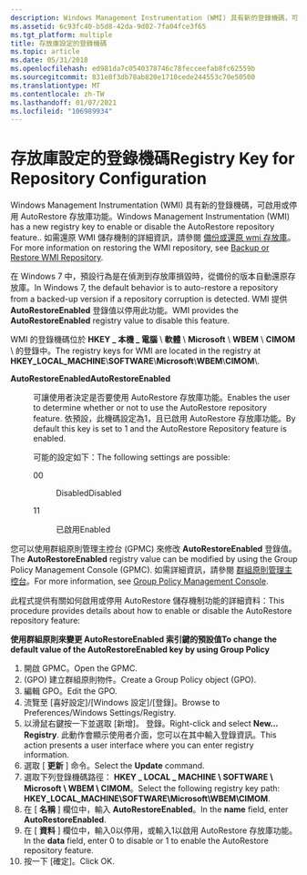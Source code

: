 ```yaml
---
description: Windows Management Instrumentation (WMI) 具有新的登錄機碼，可啟用或停用 AutoRestore 存放庫功能。
ms.assetid: 6c93fc40-b5d8-42da-9d02-7fa04fce3f65
ms.tgt_platform: multiple
title: 存放庫設定的登錄機碼
ms.topic: article
ms.date: 05/31/2018
ms.openlocfilehash: ed981da7c0540378746c78fecceefab8fc62559b
ms.sourcegitcommit: 831e8f3db78ab820e1710cede244553c70e50500
ms.translationtype: MT
ms.contentlocale: zh-TW
ms.lasthandoff: 01/07/2021
ms.locfileid: "106989934"
---
```

# <a name="registry-key-for-repository-configuration"></a><span data-ttu-id="c5f2a-103">存放庫設定的登錄機碼</span><span class="sxs-lookup"><span data-stu-id="c5f2a-103">Registry Key for Repository Configuration</span></span>

<span data-ttu-id="c5f2a-104">Windows Management Instrumentation (WMI) 具有新的登錄機碼，可啟用或停用 AutoRestore 存放庫功能。</span><span class="sxs-lookup"><span data-stu-id="c5f2a-104">Windows Management Instrumentation (WMI) has a new registry key to enable or disable the AutoRestore repository feature..</span></span> <span data-ttu-id="c5f2a-105">如需還原 WMI 儲存機制的詳細資訊，請參閱 [備份或還原 wmi 存放庫](/previous-versions/windows/it-pro/windows-server-2008-R2-and-2008/cc731460(v=ws.11))。</span><span class="sxs-lookup"><span data-stu-id="c5f2a-105">For more information on restoring the WMI repository, see [Backup or Restore WMI Repository](/previous-versions/windows/it-pro/windows-server-2008-R2-and-2008/cc731460(v=ws.11)).</span></span>

<span data-ttu-id="c5f2a-106">在 Windows 7 中，預設行為是在偵測到存放庫損毀時，從備份的版本自動還原存放庫。</span><span class="sxs-lookup"><span data-stu-id="c5f2a-106">In Windows 7, the default behavior is to auto-restore a repository from a backed-up version if a repository corruption is detected.</span></span> <span data-ttu-id="c5f2a-107">WMI 提供 **AutoRestoreEnabled** 登錄值以停用此功能。</span><span class="sxs-lookup"><span data-stu-id="c5f2a-107">WMI provides the **AutoRestoreEnabled** registry value to disable this feature.</span></span>

<span data-ttu-id="c5f2a-108">WMI 的登錄機碼位於 **HKEY \_ 本機 \_ 電腦** \\ **軟體** \\ **Microsoft** \\ **WBEM** \\ **CIMOM** \\ 的登錄中。</span><span class="sxs-lookup"><span data-stu-id="c5f2a-108">The registry keys for WMI are located in the registry at **HKEY\_LOCAL\_MACHINE**\\**SOFTWARE**\\**Microsoft**\\**WBEM**\\**CIMOM**\\.</span></span>

<dl> <dt>

<span data-ttu-id="c5f2a-109"><span id="AutoRestoreEnabled"></span><span id="autorestoreenabled"></span><span id="AUTORESTOREENABLED"></span>**AutoRestoreEnabled**</span><span class="sxs-lookup"><span data-stu-id="c5f2a-109"><span id="AutoRestoreEnabled"></span><span id="autorestoreenabled"></span><span id="AUTORESTOREENABLED"></span>**AutoRestoreEnabled**</span></span>
</dt> <dd>

<span data-ttu-id="c5f2a-110">可讓使用者決定是否要使用 AutoRestore 存放庫功能。</span><span class="sxs-lookup"><span data-stu-id="c5f2a-110">Enables the user to determine whether or not to use the AutoRestore repository feature.</span></span> <span data-ttu-id="c5f2a-111">依預設，此機碼設定為1，且已啟用 AutoRestore 存放庫功能。</span><span class="sxs-lookup"><span data-stu-id="c5f2a-111">By default this key is set to 1 and the AutoRestore Repository feature is enabled.</span></span>

<span data-ttu-id="c5f2a-112">可能的設定如下：</span><span class="sxs-lookup"><span data-stu-id="c5f2a-112">The following settings are possible:</span></span>

<dl> <dt>

<span data-ttu-id="c5f2a-113"><span id="0"></span>0</span><span class="sxs-lookup"><span data-stu-id="c5f2a-113"><span id="0"></span>0</span></span>
</dt> <dd>

<span data-ttu-id="c5f2a-114">Disabled</span><span class="sxs-lookup"><span data-stu-id="c5f2a-114">Disabled</span></span>

</dd> <dt>

<span data-ttu-id="c5f2a-115"><span id="1"></span>1</span><span class="sxs-lookup"><span data-stu-id="c5f2a-115"><span id="1"></span>1</span></span>
</dt> <dd>

<span data-ttu-id="c5f2a-116">已啟用</span><span class="sxs-lookup"><span data-stu-id="c5f2a-116">Enabled</span></span>

</dd> </dl> </dd> </dl>

<span data-ttu-id="c5f2a-117">您可以使用群組原則管理主控台 (GPMC) 來修改 **AutoRestoreEnabled** 登錄值。</span><span class="sxs-lookup"><span data-stu-id="c5f2a-117">The **AutoRestoreEnabled** registry value can be modified by using the Group Policy Management Console (GPMC).</span></span> <span data-ttu-id="c5f2a-118">如需詳細資訊，請參閱 [群組原則管理主控台](/previous-versions/windows/desktop/gpmc/group-policy-management-console-portal)。</span><span class="sxs-lookup"><span data-stu-id="c5f2a-118">For more information, see [Group Policy Management Console](/previous-versions/windows/desktop/gpmc/group-policy-management-console-portal).</span></span>

<span data-ttu-id="c5f2a-119">此程式提供有關如何啟用或停用 AutoRestore 儲存機制功能的詳細資料：</span><span class="sxs-lookup"><span data-stu-id="c5f2a-119">This procedure provides details about how to enable or disable the AutoRestore repository feature:</span></span>

<span data-ttu-id="c5f2a-120">**使用群組原則來變更 **AutoRestoreEnabled** 索引鍵的預設值**</span><span class="sxs-lookup"><span data-stu-id="c5f2a-120">**To change the default value of the **AutoRestoreEnabled** key by using Group Policy**</span></span>

1.  <span data-ttu-id="c5f2a-121">開啟 GPMC。</span><span class="sxs-lookup"><span data-stu-id="c5f2a-121">Open the GPMC.</span></span>
2.  <span data-ttu-id="c5f2a-122"> (GPO) 建立群組原則物件。</span><span class="sxs-lookup"><span data-stu-id="c5f2a-122">Create a Group Policy object (GPO).</span></span>
3.  <span data-ttu-id="c5f2a-123">編輯 GPO。</span><span class="sxs-lookup"><span data-stu-id="c5f2a-123">Edit the GPO.</span></span>
4.  <span data-ttu-id="c5f2a-124">流覽至 [喜好設定]/[Windows 設定]/[登錄]。</span><span class="sxs-lookup"><span data-stu-id="c5f2a-124">Browse to Preferences/Windows Settings/Registry.</span></span>
5.  <span data-ttu-id="c5f2a-125">以滑鼠右鍵按一下並選取 [新增]。 登錄。</span><span class="sxs-lookup"><span data-stu-id="c5f2a-125">Right-click and select **New... Registry**.</span></span> <span data-ttu-id="c5f2a-126">此動作會顯示使用者介面，您可以在其中輸入登錄資訊。</span><span class="sxs-lookup"><span data-stu-id="c5f2a-126">This action presents a user interface where you can enter registry information.</span></span>
6.  <span data-ttu-id="c5f2a-127">選取 [ **更新** ] 命令。</span><span class="sxs-lookup"><span data-stu-id="c5f2a-127">Select the **Update** command.</span></span>
7.  <span data-ttu-id="c5f2a-128">選取下列登錄機碼路徑： **HKEY \_ LOCAL \_ MACHINE \\ SOFTWARE \\ Microsoft \\ WBEM \\ CIMOM**。</span><span class="sxs-lookup"><span data-stu-id="c5f2a-128">Select the following registry key path: **HKEY\_LOCAL\_MACHINE\\SOFTWARE\\Microsoft\\WBEM\\CIMOM**.</span></span>
8.  <span data-ttu-id="c5f2a-129">在 [ **名稱** ] 欄位中，輸入 **AutoRestoreEnabled**。</span><span class="sxs-lookup"><span data-stu-id="c5f2a-129">In the **name** field, enter **AutoRestoreEnabled**.</span></span>
9.  <span data-ttu-id="c5f2a-130">在 [ **資料** ] 欄位中，輸入0以停用，或輸入1以啟用 AutoRestore 存放庫功能。</span><span class="sxs-lookup"><span data-stu-id="c5f2a-130">In the **data** field, enter 0 to disable or 1 to enable the AutoRestore repository feature.</span></span>
10. <span data-ttu-id="c5f2a-131">按一下 [確定]。</span><span class="sxs-lookup"><span data-stu-id="c5f2a-131">Click OK.</span></span>

 

 
